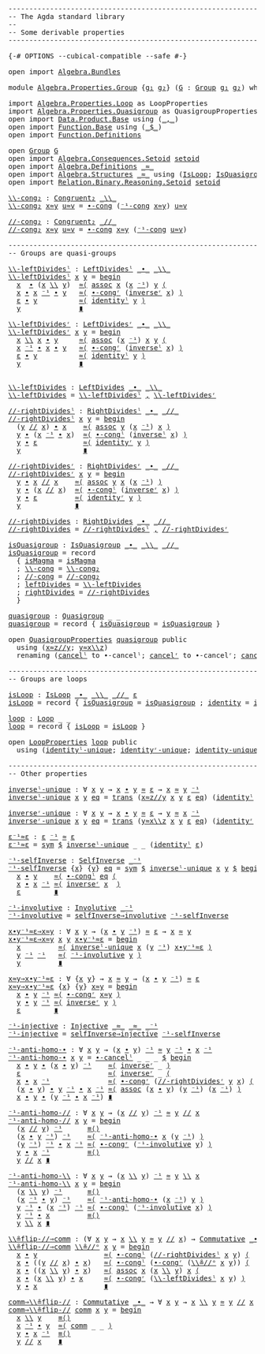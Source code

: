 <pre class="Agda"><a id="1" class="Comment">------------------------------------------------------------------------</a>
<a id="74" class="Comment">-- The Agda standard library</a>
<a id="103" class="Comment">--</a>
<a id="106" class="Comment">-- Some derivable properties</a>
<a id="135" class="Comment">------------------------------------------------------------------------</a>

<a id="209" class="Symbol">{-#</a> <a id="213" class="Keyword">OPTIONS</a> <a id="221" class="Pragma">--cubical-compatible</a> <a id="242" class="Pragma">--safe</a> <a id="249" class="Symbol">#-}</a>

<a id="254" class="Keyword">open</a> <a id="259" class="Keyword">import</a> <a id="266" href="Algebra.Bundles.html" class="Module">Algebra.Bundles</a>

<a id="283" class="Keyword">module</a> <a id="290" href="Algebra.Properties.Group.html" class="Module">Algebra.Properties.Group</a> <a id="315" class="Symbol">{</a><a id="316" href="Algebra.Properties.Group.html#316" class="Bound">g₁</a> <a id="319" href="Algebra.Properties.Group.html#319" class="Bound">g₂</a><a id="321" class="Symbol">}</a> <a id="323" class="Symbol">(</a><a id="324" href="Algebra.Properties.Group.html#324" class="Bound">G</a> <a id="326" class="Symbol">:</a> <a id="328" href="Algebra.Bundles.html#11876" class="Record">Group</a> <a id="334" href="Algebra.Properties.Group.html#316" class="Bound">g₁</a> <a id="337" href="Algebra.Properties.Group.html#319" class="Bound">g₂</a><a id="339" class="Symbol">)</a> <a id="341" class="Keyword">where</a>

<a id="348" class="Keyword">import</a> <a id="355" href="Algebra.Properties.Loop.html" class="Module">Algebra.Properties.Loop</a> <a id="379" class="Symbol">as</a> <a id="382" class="Module">LoopProperties</a>
<a id="397" class="Keyword">import</a> <a id="404" href="Algebra.Properties.Quasigroup.html" class="Module">Algebra.Properties.Quasigroup</a> <a id="434" class="Symbol">as</a> <a id="437" class="Module">QuasigroupProperties</a>
<a id="458" class="Keyword">open</a> <a id="463" class="Keyword">import</a> <a id="470" href="Data.Product.Base.html" class="Module">Data.Product.Base</a> <a id="488" class="Keyword">using</a> <a id="494" class="Symbol">(</a><a id="495" href="Agda.Builtin.Sigma.html#235" class="InductiveConstructor Operator">_,_</a><a id="498" class="Symbol">)</a>
<a id="500" class="Keyword">open</a> <a id="505" class="Keyword">import</a> <a id="512" href="Function.Base.html" class="Module">Function.Base</a> <a id="526" class="Keyword">using</a> <a id="532" class="Symbol">(</a><a id="533" href="Function.Base.html#1974" class="Function Operator">_$_</a><a id="536" class="Symbol">)</a>
<a id="538" class="Keyword">open</a> <a id="543" class="Keyword">import</a> <a id="550" href="Function.Definitions.html" class="Module">Function.Definitions</a>

<a id="572" class="Keyword">open</a> <a id="577" href="Algebra.Bundles.html#11876" class="Module">Group</a> <a id="583" href="Algebra.Properties.Group.html#324" class="Bound">G</a>
<a id="585" class="Keyword">open</a> <a id="590" class="Keyword">import</a> <a id="597" href="Algebra.Consequences.Setoid.html" class="Module">Algebra.Consequences.Setoid</a> <a id="625" href="Algebra.Structures.html#1873" class="Function">setoid</a>
<a id="632" class="Keyword">open</a> <a id="637" class="Keyword">import</a> <a id="644" href="Algebra.Definitions.html" class="Module">Algebra.Definitions</a> <a id="664" href="Algebra.Bundles.html#11989" class="Field Operator">_≈_</a>
<a id="668" class="Keyword">open</a> <a id="673" class="Keyword">import</a> <a id="680" href="Algebra.Structures.html" class="Module">Algebra.Structures</a> <a id="699" href="Algebra.Bundles.html#11989" class="Field Operator">_≈_</a> <a id="703" class="Keyword">using</a> <a id="709" class="Symbol">(</a><a id="710" href="Algebra.Structures.html#27362" class="Record">IsLoop</a><a id="716" class="Symbol">;</a> <a id="718" href="Algebra.Structures.html#26536" class="Record">IsQuasigroup</a><a id="730" class="Symbol">)</a>
<a id="732" class="Keyword">open</a> <a id="737" class="Keyword">import</a> <a id="744" href="Relation.Binary.Reasoning.Setoid.html" class="Module">Relation.Binary.Reasoning.Setoid</a> <a id="777" href="Algebra.Structures.html#1873" class="Function">setoid</a>

<a id="\\-cong₂"></a><a id="785" href="Algebra.Properties.Group.html#785" class="Function">\\-cong₂</a> <a id="794" class="Symbol">:</a> <a id="796" href="Algebra.Definitions.html#1302" class="Function">Congruent₂</a> <a id="807" href="Algebra.Structures.html#7716" class="Function Operator">_\\_</a>
<a id="812" href="Algebra.Properties.Group.html#785" class="Function">\\-cong₂</a> <a id="821" href="Algebra.Properties.Group.html#821" class="Bound">x≈y</a> <a id="825" href="Algebra.Properties.Group.html#825" class="Bound">u≈v</a> <a id="829" class="Symbol">=</a> <a id="831" href="Algebra.Structures.html#1798" class="Function">∙-cong</a> <a id="838" class="Symbol">(</a><a id="839" href="Algebra.Structures.html#7637" class="Function">⁻¹-cong</a> <a id="847" href="Algebra.Properties.Group.html#821" class="Bound">x≈y</a><a id="850" class="Symbol">)</a> <a id="852" href="Algebra.Properties.Group.html#825" class="Bound">u≈v</a>

<a id="//-cong₂"></a><a id="857" href="Algebra.Properties.Group.html#857" class="Function">//-cong₂</a> <a id="866" class="Symbol">:</a> <a id="868" href="Algebra.Definitions.html#1302" class="Function">Congruent₂</a> <a id="879" href="Algebra.Structures.html#7770" class="Function Operator">_//_</a>
<a id="884" href="Algebra.Properties.Group.html#857" class="Function">//-cong₂</a> <a id="893" href="Algebra.Properties.Group.html#893" class="Bound">x≈y</a> <a id="897" href="Algebra.Properties.Group.html#897" class="Bound">u≈v</a> <a id="901" class="Symbol">=</a> <a id="903" href="Algebra.Structures.html#1798" class="Function">∙-cong</a> <a id="910" href="Algebra.Properties.Group.html#893" class="Bound">x≈y</a> <a id="914" class="Symbol">(</a><a id="915" href="Algebra.Structures.html#7637" class="Function">⁻¹-cong</a> <a id="923" href="Algebra.Properties.Group.html#897" class="Bound">u≈v</a><a id="926" class="Symbol">)</a>

<a id="929" class="Comment">------------------------------------------------------------------------</a>
<a id="1002" class="Comment">-- Groups are quasi-groups</a>

<a id="\\-leftDividesˡ"></a><a id="1030" href="Algebra.Properties.Group.html#1030" class="Function">\\-leftDividesˡ</a> <a id="1046" class="Symbol">:</a> <a id="1048" href="Algebra.Definitions.html#5111" class="Function">LeftDividesˡ</a> <a id="1061" href="Algebra.Bundles.html#12017" class="Field Operator">_∙_</a> <a id="1065" href="Algebra.Structures.html#7716" class="Function Operator">_\\_</a>
<a id="1070" href="Algebra.Properties.Group.html#1030" class="Function">\\-leftDividesˡ</a> <a id="1086" href="Algebra.Properties.Group.html#1086" class="Bound">x</a> <a id="1088" href="Algebra.Properties.Group.html#1088" class="Bound">y</a> <a id="1090" class="Symbol">=</a> <a id="1092" href="Relation.Binary.Reasoning.Syntax.html#1572" class="Function Operator">begin</a>
  <a id="1100" href="Algebra.Properties.Group.html#1086" class="Bound">x</a>  <a id="1103" href="Algebra.Bundles.html#12017" class="Field Operator">∙</a> <a id="1105" class="Symbol">(</a><a id="1106" href="Algebra.Properties.Group.html#1086" class="Bound">x</a> <a id="1108" href="Algebra.Structures.html#7716" class="Function Operator">\\</a> <a id="1111" href="Algebra.Properties.Group.html#1088" class="Bound">y</a><a id="1112" class="Symbol">)</a>  <a id="1115" href="Relation.Binary.Reasoning.Syntax.html#7136" class="Function">≈⟨</a> <a id="1118" href="Algebra.Structures.html#3460" class="Function">assoc</a> <a id="1124" href="Algebra.Properties.Group.html#1086" class="Bound">x</a> <a id="1126" class="Symbol">(</a><a id="1127" href="Algebra.Properties.Group.html#1086" class="Bound">x</a> <a id="1129" href="Algebra.Bundles.html#12065" class="Field Operator">⁻¹</a><a id="1131" class="Symbol">)</a> <a id="1133" href="Algebra.Properties.Group.html#1088" class="Bound">y</a> <a id="1135" href="Relation.Binary.Reasoning.Syntax.html#7136" class="Function">⟨</a>
  <a id="1139" href="Algebra.Properties.Group.html#1086" class="Bound">x</a> <a id="1141" href="Algebra.Bundles.html#12017" class="Field Operator">∙</a> <a id="1143" href="Algebra.Properties.Group.html#1086" class="Bound">x</a> <a id="1145" href="Algebra.Bundles.html#12065" class="Field Operator">⁻¹</a> <a id="1148" href="Algebra.Bundles.html#12017" class="Field Operator">∙</a> <a id="1150" href="Algebra.Properties.Group.html#1088" class="Bound">y</a>   <a id="1154" href="Relation.Binary.Reasoning.Syntax.html#7111" class="Function">≈⟨</a> <a id="1157" href="Algebra.Structures.html#2009" class="Function">∙-congʳ</a> <a id="1165" class="Symbol">(</a><a id="1166" href="Algebra.Structures.html#8033" class="Function">inverseʳ</a> <a id="1175" href="Algebra.Properties.Group.html#1086" class="Bound">x</a><a id="1176" class="Symbol">)</a> <a id="1178" href="Relation.Binary.Reasoning.Syntax.html#7111" class="Function">⟩</a>
  <a id="1182" href="Algebra.Bundles.html#12043" class="Field">ε</a> <a id="1184" href="Algebra.Bundles.html#12017" class="Field Operator">∙</a> <a id="1186" href="Algebra.Properties.Group.html#1088" class="Bound">y</a>          <a id="1197" href="Relation.Binary.Reasoning.Syntax.html#7111" class="Function">≈⟨</a> <a id="1200" href="Algebra.Structures.html#4987" class="Function">identityˡ</a> <a id="1210" href="Algebra.Properties.Group.html#1088" class="Bound">y</a> <a id="1212" href="Relation.Binary.Reasoning.Syntax.html#7111" class="Function">⟩</a>
  <a id="1216" href="Algebra.Properties.Group.html#1088" class="Bound">y</a>              <a id="1231" href="Relation.Binary.Reasoning.Syntax.html#12345" class="Function Operator">∎</a>

<a id="\\-leftDividesʳ"></a><a id="1234" href="Algebra.Properties.Group.html#1234" class="Function">\\-leftDividesʳ</a> <a id="1250" class="Symbol">:</a> <a id="1252" href="Algebra.Definitions.html#5201" class="Function">LeftDividesʳ</a> <a id="1265" href="Algebra.Bundles.html#12017" class="Field Operator">_∙_</a> <a id="1269" href="Algebra.Structures.html#7716" class="Function Operator">_\\_</a>
<a id="1274" href="Algebra.Properties.Group.html#1234" class="Function">\\-leftDividesʳ</a> <a id="1290" href="Algebra.Properties.Group.html#1290" class="Bound">x</a> <a id="1292" href="Algebra.Properties.Group.html#1292" class="Bound">y</a> <a id="1294" class="Symbol">=</a> <a id="1296" href="Relation.Binary.Reasoning.Syntax.html#1572" class="Function Operator">begin</a>
  <a id="1304" href="Algebra.Properties.Group.html#1290" class="Bound">x</a> <a id="1306" href="Algebra.Structures.html#7716" class="Function Operator">\\</a> <a id="1309" href="Algebra.Properties.Group.html#1290" class="Bound">x</a> <a id="1311" href="Algebra.Bundles.html#12017" class="Field Operator">∙</a> <a id="1313" href="Algebra.Properties.Group.html#1292" class="Bound">y</a>     <a id="1319" href="Relation.Binary.Reasoning.Syntax.html#7136" class="Function">≈⟨</a> <a id="1322" href="Algebra.Structures.html#3460" class="Function">assoc</a> <a id="1328" class="Symbol">(</a><a id="1329" href="Algebra.Properties.Group.html#1290" class="Bound">x</a> <a id="1331" href="Algebra.Bundles.html#12065" class="Field Operator">⁻¹</a><a id="1333" class="Symbol">)</a> <a id="1335" href="Algebra.Properties.Group.html#1290" class="Bound">x</a> <a id="1337" href="Algebra.Properties.Group.html#1292" class="Bound">y</a> <a id="1339" href="Relation.Binary.Reasoning.Syntax.html#7136" class="Function">⟨</a>
  <a id="1343" href="Algebra.Properties.Group.html#1290" class="Bound">x</a> <a id="1345" href="Algebra.Bundles.html#12065" class="Field Operator">⁻¹</a> <a id="1348" href="Algebra.Bundles.html#12017" class="Field Operator">∙</a> <a id="1350" href="Algebra.Properties.Group.html#1290" class="Bound">x</a> <a id="1352" href="Algebra.Bundles.html#12017" class="Field Operator">∙</a> <a id="1354" href="Algebra.Properties.Group.html#1292" class="Bound">y</a>   <a id="1358" href="Relation.Binary.Reasoning.Syntax.html#7111" class="Function">≈⟨</a> <a id="1361" href="Algebra.Structures.html#2009" class="Function">∙-congʳ</a> <a id="1369" class="Symbol">(</a><a id="1370" href="Algebra.Structures.html#7970" class="Function">inverseˡ</a> <a id="1379" href="Algebra.Properties.Group.html#1290" class="Bound">x</a><a id="1380" class="Symbol">)</a> <a id="1382" href="Relation.Binary.Reasoning.Syntax.html#7111" class="Function">⟩</a>
  <a id="1386" href="Algebra.Bundles.html#12043" class="Field">ε</a> <a id="1388" href="Algebra.Bundles.html#12017" class="Field Operator">∙</a> <a id="1390" href="Algebra.Properties.Group.html#1292" class="Bound">y</a>          <a id="1401" href="Relation.Binary.Reasoning.Syntax.html#7111" class="Function">≈⟨</a> <a id="1404" href="Algebra.Structures.html#4987" class="Function">identityˡ</a> <a id="1414" href="Algebra.Properties.Group.html#1292" class="Bound">y</a> <a id="1416" href="Relation.Binary.Reasoning.Syntax.html#7111" class="Function">⟩</a>
  <a id="1420" href="Algebra.Properties.Group.html#1292" class="Bound">y</a>              <a id="1435" href="Relation.Binary.Reasoning.Syntax.html#12345" class="Function Operator">∎</a>


<a id="\\-leftDivides"></a><a id="1439" href="Algebra.Properties.Group.html#1439" class="Function">\\-leftDivides</a> <a id="1454" class="Symbol">:</a> <a id="1456" href="Algebra.Definitions.html#5472" class="Function">LeftDivides</a> <a id="1468" href="Algebra.Bundles.html#12017" class="Field Operator">_∙_</a> <a id="1472" href="Algebra.Structures.html#7716" class="Function Operator">_\\_</a>
<a id="1477" href="Algebra.Properties.Group.html#1439" class="Function">\\-leftDivides</a> <a id="1492" class="Symbol">=</a> <a id="1494" href="Algebra.Properties.Group.html#1030" class="Function">\\-leftDividesˡ</a> <a id="1510" href="Agda.Builtin.Sigma.html#235" class="InductiveConstructor Operator">,</a> <a id="1512" href="Algebra.Properties.Group.html#1234" class="Function">\\-leftDividesʳ</a>

<a id="//-rightDividesˡ"></a><a id="1529" href="Algebra.Properties.Group.html#1529" class="Function">//-rightDividesˡ</a> <a id="1546" class="Symbol">:</a> <a id="1548" href="Algebra.Definitions.html#5290" class="Function">RightDividesˡ</a> <a id="1562" href="Algebra.Bundles.html#12017" class="Field Operator">_∙_</a> <a id="1566" href="Algebra.Structures.html#7770" class="Function Operator">_//_</a>
<a id="1571" href="Algebra.Properties.Group.html#1529" class="Function">//-rightDividesˡ</a> <a id="1588" href="Algebra.Properties.Group.html#1588" class="Bound">x</a> <a id="1590" href="Algebra.Properties.Group.html#1590" class="Bound">y</a> <a id="1592" class="Symbol">=</a> <a id="1594" href="Relation.Binary.Reasoning.Syntax.html#1572" class="Function Operator">begin</a>
  <a id="1602" class="Symbol">(</a><a id="1603" href="Algebra.Properties.Group.html#1590" class="Bound">y</a> <a id="1605" href="Algebra.Structures.html#7770" class="Function Operator">//</a> <a id="1608" href="Algebra.Properties.Group.html#1588" class="Bound">x</a><a id="1609" class="Symbol">)</a> <a id="1611" href="Algebra.Bundles.html#12017" class="Field Operator">∙</a> <a id="1613" href="Algebra.Properties.Group.html#1588" class="Bound">x</a>    <a id="1618" href="Relation.Binary.Reasoning.Syntax.html#7111" class="Function">≈⟨</a> <a id="1621" href="Algebra.Structures.html#3460" class="Function">assoc</a> <a id="1627" href="Algebra.Properties.Group.html#1590" class="Bound">y</a> <a id="1629" class="Symbol">(</a><a id="1630" href="Algebra.Properties.Group.html#1588" class="Bound">x</a> <a id="1632" href="Algebra.Bundles.html#12065" class="Field Operator">⁻¹</a><a id="1634" class="Symbol">)</a> <a id="1636" href="Algebra.Properties.Group.html#1588" class="Bound">x</a> <a id="1638" href="Relation.Binary.Reasoning.Syntax.html#7111" class="Function">⟩</a>
  <a id="1642" href="Algebra.Properties.Group.html#1590" class="Bound">y</a> <a id="1644" href="Algebra.Bundles.html#12017" class="Field Operator">∙</a> <a id="1646" class="Symbol">(</a><a id="1647" href="Algebra.Properties.Group.html#1588" class="Bound">x</a> <a id="1649" href="Algebra.Bundles.html#12065" class="Field Operator">⁻¹</a> <a id="1652" href="Algebra.Bundles.html#12017" class="Field Operator">∙</a> <a id="1654" href="Algebra.Properties.Group.html#1588" class="Bound">x</a><a id="1655" class="Symbol">)</a>  <a id="1658" href="Relation.Binary.Reasoning.Syntax.html#7111" class="Function">≈⟨</a> <a id="1661" href="Algebra.Structures.html#1948" class="Function">∙-congˡ</a> <a id="1669" class="Symbol">(</a><a id="1670" href="Algebra.Structures.html#7970" class="Function">inverseˡ</a> <a id="1679" href="Algebra.Properties.Group.html#1588" class="Bound">x</a><a id="1680" class="Symbol">)</a> <a id="1682" href="Relation.Binary.Reasoning.Syntax.html#7111" class="Function">⟩</a>
  <a id="1686" href="Algebra.Properties.Group.html#1590" class="Bound">y</a> <a id="1688" href="Algebra.Bundles.html#12017" class="Field Operator">∙</a> <a id="1690" href="Algebra.Bundles.html#12043" class="Field">ε</a>           <a id="1702" href="Relation.Binary.Reasoning.Syntax.html#7111" class="Function">≈⟨</a> <a id="1705" href="Algebra.Structures.html#5048" class="Function">identityʳ</a> <a id="1715" href="Algebra.Properties.Group.html#1590" class="Bound">y</a> <a id="1717" href="Relation.Binary.Reasoning.Syntax.html#7111" class="Function">⟩</a>
  <a id="1721" href="Algebra.Properties.Group.html#1590" class="Bound">y</a>               <a id="1737" href="Relation.Binary.Reasoning.Syntax.html#12345" class="Function Operator">∎</a>

<a id="//-rightDividesʳ"></a><a id="1740" href="Algebra.Properties.Group.html#1740" class="Function">//-rightDividesʳ</a> <a id="1757" class="Symbol">:</a> <a id="1759" href="Algebra.Definitions.html#5381" class="Function">RightDividesʳ</a> <a id="1773" href="Algebra.Bundles.html#12017" class="Field Operator">_∙_</a> <a id="1777" href="Algebra.Structures.html#7770" class="Function Operator">_//_</a>
<a id="1782" href="Algebra.Properties.Group.html#1740" class="Function">//-rightDividesʳ</a> <a id="1799" href="Algebra.Properties.Group.html#1799" class="Bound">x</a> <a id="1801" href="Algebra.Properties.Group.html#1801" class="Bound">y</a> <a id="1803" class="Symbol">=</a> <a id="1805" href="Relation.Binary.Reasoning.Syntax.html#1572" class="Function Operator">begin</a>
  <a id="1813" href="Algebra.Properties.Group.html#1801" class="Bound">y</a> <a id="1815" href="Algebra.Bundles.html#12017" class="Field Operator">∙</a> <a id="1817" href="Algebra.Properties.Group.html#1799" class="Bound">x</a> <a id="1819" href="Algebra.Structures.html#7770" class="Function Operator">//</a> <a id="1822" href="Algebra.Properties.Group.html#1799" class="Bound">x</a>    <a id="1827" href="Relation.Binary.Reasoning.Syntax.html#7111" class="Function">≈⟨</a> <a id="1830" href="Algebra.Structures.html#3460" class="Function">assoc</a> <a id="1836" href="Algebra.Properties.Group.html#1801" class="Bound">y</a> <a id="1838" href="Algebra.Properties.Group.html#1799" class="Bound">x</a> <a id="1840" class="Symbol">(</a><a id="1841" href="Algebra.Properties.Group.html#1799" class="Bound">x</a> <a id="1843" href="Algebra.Bundles.html#12065" class="Field Operator">⁻¹</a><a id="1845" class="Symbol">)</a> <a id="1847" href="Relation.Binary.Reasoning.Syntax.html#7111" class="Function">⟩</a>
  <a id="1851" href="Algebra.Properties.Group.html#1801" class="Bound">y</a> <a id="1853" href="Algebra.Bundles.html#12017" class="Field Operator">∙</a> <a id="1855" class="Symbol">(</a><a id="1856" href="Algebra.Properties.Group.html#1799" class="Bound">x</a> <a id="1858" href="Algebra.Structures.html#7770" class="Function Operator">//</a> <a id="1861" href="Algebra.Properties.Group.html#1799" class="Bound">x</a><a id="1862" class="Symbol">)</a>  <a id="1865" href="Relation.Binary.Reasoning.Syntax.html#7111" class="Function">≈⟨</a> <a id="1868" href="Algebra.Structures.html#1948" class="Function">∙-congˡ</a> <a id="1876" class="Symbol">(</a><a id="1877" href="Algebra.Structures.html#8033" class="Function">inverseʳ</a> <a id="1886" href="Algebra.Properties.Group.html#1799" class="Bound">x</a><a id="1887" class="Symbol">)</a> <a id="1889" href="Relation.Binary.Reasoning.Syntax.html#7111" class="Function">⟩</a>
  <a id="1893" href="Algebra.Properties.Group.html#1801" class="Bound">y</a> <a id="1895" href="Algebra.Bundles.html#12017" class="Field Operator">∙</a> <a id="1897" href="Algebra.Bundles.html#12043" class="Field">ε</a>         <a id="1907" href="Relation.Binary.Reasoning.Syntax.html#7111" class="Function">≈⟨</a> <a id="1910" href="Algebra.Structures.html#5048" class="Function">identityʳ</a> <a id="1920" href="Algebra.Properties.Group.html#1801" class="Bound">y</a> <a id="1922" href="Relation.Binary.Reasoning.Syntax.html#7111" class="Function">⟩</a>
  <a id="1926" href="Algebra.Properties.Group.html#1801" class="Bound">y</a>             <a id="1940" href="Relation.Binary.Reasoning.Syntax.html#12345" class="Function Operator">∎</a>

<a id="//-rightDivides"></a><a id="1943" href="Algebra.Properties.Group.html#1943" class="Function">//-rightDivides</a> <a id="1959" class="Symbol">:</a> <a id="1961" href="Algebra.Definitions.html#5570" class="Function">RightDivides</a> <a id="1974" href="Algebra.Bundles.html#12017" class="Field Operator">_∙_</a> <a id="1978" href="Algebra.Structures.html#7770" class="Function Operator">_//_</a>
<a id="1983" href="Algebra.Properties.Group.html#1943" class="Function">//-rightDivides</a> <a id="1999" class="Symbol">=</a> <a id="2001" href="Algebra.Properties.Group.html#1529" class="Function">//-rightDividesˡ</a> <a id="2018" href="Agda.Builtin.Sigma.html#235" class="InductiveConstructor Operator">,</a> <a id="2020" href="Algebra.Properties.Group.html#1740" class="Function">//-rightDividesʳ</a>

<a id="isQuasigroup"></a><a id="2038" href="Algebra.Properties.Group.html#2038" class="Function">isQuasigroup</a> <a id="2051" class="Symbol">:</a> <a id="2053" href="Algebra.Structures.html#26536" class="Record">IsQuasigroup</a> <a id="2066" href="Algebra.Bundles.html#12017" class="Field Operator">_∙_</a> <a id="2070" href="Algebra.Structures.html#7716" class="Function Operator">_\\_</a> <a id="2075" href="Algebra.Structures.html#7770" class="Function Operator">_//_</a>
<a id="2080" href="Algebra.Properties.Group.html#2038" class="Function">isQuasigroup</a> <a id="2093" class="Symbol">=</a> <a id="2095" class="Keyword">record</a>
  <a id="2104" class="Symbol">{</a> <a id="2106" href="Algebra.Structures.html#26599" class="Field">isMagma</a> <a id="2114" class="Symbol">=</a> <a id="2116" href="Algebra.Structures.html#3436" class="Function">isMagma</a>
  <a id="2126" class="Symbol">;</a> <a id="2128" href="Algebra.Structures.html#26629" class="Field">\\-cong</a> <a id="2136" class="Symbol">=</a> <a id="2138" href="Algebra.Properties.Group.html#785" class="Function">\\-cong₂</a>
  <a id="2149" class="Symbol">;</a> <a id="2151" href="Algebra.Structures.html#26663" class="Field">//-cong</a> <a id="2159" class="Symbol">=</a> <a id="2161" href="Algebra.Properties.Group.html#857" class="Function">//-cong₂</a>
  <a id="2172" class="Symbol">;</a> <a id="2174" href="Algebra.Structures.html#26697" class="Field">leftDivides</a> <a id="2186" class="Symbol">=</a> <a id="2188" href="Algebra.Properties.Group.html#1439" class="Function">\\-leftDivides</a>
  <a id="2205" class="Symbol">;</a> <a id="2207" href="Algebra.Structures.html#26734" class="Field">rightDivides</a> <a id="2220" class="Symbol">=</a> <a id="2222" href="Algebra.Properties.Group.html#1943" class="Function">//-rightDivides</a>
  <a id="2240" class="Symbol">}</a>

<a id="quasigroup"></a><a id="2243" href="Algebra.Properties.Group.html#2243" class="Function">quasigroup</a> <a id="2254" class="Symbol">:</a> <a id="2256" href="Algebra.Bundles.html#31777" class="Record">Quasigroup</a> <a id="2267" class="Symbol">_</a> <a id="2269" class="Symbol">_</a>
<a id="2271" href="Algebra.Properties.Group.html#2243" class="Function">quasigroup</a> <a id="2282" class="Symbol">=</a> <a id="2284" class="Keyword">record</a> <a id="2291" class="Symbol">{</a> <a id="2293" href="Algebra.Bundles.html#32043" class="Field">isQuasigroup</a> <a id="2306" class="Symbol">=</a> <a id="2308" href="Algebra.Properties.Group.html#2038" class="Function">isQuasigroup</a> <a id="2321" class="Symbol">}</a>

<a id="2324" class="Keyword">open</a> <a id="2329" href="Algebra.Properties.Quasigroup.html" class="Module">QuasigroupProperties</a> <a id="2350" href="Algebra.Properties.Group.html#2243" class="Function">quasigroup</a> <a id="2361" class="Keyword">public</a>
  <a id="2370" class="Keyword">using</a> <a id="2376" class="Symbol">(</a><a id="2377" href="Algebra.Properties.Quasigroup.html#1114" class="Function">x≈z//y</a><a id="2383" class="Symbol">;</a> <a id="2385" href="Algebra.Properties.Quasigroup.html#961" class="Function">y≈x\\z</a><a id="2391" class="Symbol">)</a>
  <a id="2395" class="Keyword">renaming</a> <a id="2404" class="Symbol">(</a><a id="2405" href="Algebra.Properties.Quasigroup.html#536" class="Function">cancelˡ</a> <a id="2413" class="Symbol">to</a> <a id="2416" class="Function">∙-cancelˡ</a><a id="2425" class="Symbol">;</a> <a id="2427" href="Algebra.Properties.Quasigroup.html#720" class="Function">cancelʳ</a> <a id="2435" class="Symbol">to</a> <a id="2438" class="Function">∙-cancelʳ</a><a id="2447" class="Symbol">;</a> <a id="2449" href="Algebra.Properties.Quasigroup.html#907" class="Function">cancel</a> <a id="2456" class="Symbol">to</a> <a id="2459" class="Function">∙-cancel</a><a id="2467" class="Symbol">)</a>

<a id="2470" class="Comment">------------------------------------------------------------------------</a>
<a id="2543" class="Comment">-- Groups are loops</a>

<a id="isLoop"></a><a id="2564" href="Algebra.Properties.Group.html#2564" class="Function">isLoop</a> <a id="2571" class="Symbol">:</a> <a id="2573" href="Algebra.Structures.html#27362" class="Record">IsLoop</a> <a id="2580" href="Algebra.Bundles.html#12017" class="Field Operator">_∙_</a> <a id="2584" href="Algebra.Structures.html#7716" class="Function Operator">_\\_</a> <a id="2589" href="Algebra.Structures.html#7770" class="Function Operator">_//_</a> <a id="2594" href="Algebra.Bundles.html#12043" class="Field">ε</a>
<a id="2596" href="Algebra.Properties.Group.html#2564" class="Function">isLoop</a> <a id="2603" class="Symbol">=</a> <a id="2605" class="Keyword">record</a> <a id="2612" class="Symbol">{</a> <a id="2614" href="Algebra.Structures.html#27427" class="Field">isQuasigroup</a> <a id="2627" class="Symbol">=</a> <a id="2629" href="Algebra.Properties.Group.html#2038" class="Function">isQuasigroup</a> <a id="2642" class="Symbol">;</a> <a id="2644" href="Algebra.Structures.html#27467" class="Field">identity</a> <a id="2653" class="Symbol">=</a> <a id="2655" href="Algebra.Structures.html#4918" class="Function">identity</a> <a id="2664" class="Symbol">}</a>

<a id="loop"></a><a id="2667" href="Algebra.Properties.Group.html#2667" class="Function">loop</a> <a id="2672" class="Symbol">:</a> <a id="2674" href="Algebra.Bundles.html#32484" class="Record">Loop</a> <a id="2679" class="Symbol">_</a> <a id="2681" class="Symbol">_</a>
<a id="2683" href="Algebra.Properties.Group.html#2667" class="Function">loop</a> <a id="2688" class="Symbol">=</a> <a id="2690" class="Keyword">record</a> <a id="2697" class="Symbol">{</a> <a id="2699" href="Algebra.Bundles.html#32742" class="Field">isLoop</a> <a id="2706" class="Symbol">=</a> <a id="2708" href="Algebra.Properties.Group.html#2564" class="Function">isLoop</a> <a id="2715" class="Symbol">}</a>

<a id="2718" class="Keyword">open</a> <a id="2723" href="Algebra.Properties.Loop.html" class="Module">LoopProperties</a> <a id="2738" href="Algebra.Properties.Group.html#2667" class="Function">loop</a> <a id="2743" class="Keyword">public</a>
  <a id="2752" class="Keyword">using</a> <a id="2758" class="Symbol">(</a><a id="2759" href="Algebra.Properties.Loop.html#1117" class="Function">identityˡ-unique</a><a id="2775" class="Symbol">;</a> <a id="2777" href="Algebra.Properties.Loop.html#1259" class="Function">identityʳ-unique</a><a id="2793" class="Symbol">;</a> <a id="2795" href="Algebra.Properties.Loop.html#1404" class="Function">identity-unique</a><a id="2810" class="Symbol">)</a>

<a id="2813" class="Comment">------------------------------------------------------------------------</a>
<a id="2886" class="Comment">-- Other properties</a>

<a id="inverseˡ-unique"></a><a id="2907" href="Algebra.Properties.Group.html#2907" class="Function">inverseˡ-unique</a> <a id="2923" class="Symbol">:</a> <a id="2925" class="Symbol">∀</a> <a id="2927" href="Algebra.Properties.Group.html#2927" class="Bound">x</a> <a id="2929" href="Algebra.Properties.Group.html#2929" class="Bound">y</a> <a id="2931" class="Symbol">→</a> <a id="2933" href="Algebra.Properties.Group.html#2927" class="Bound">x</a> <a id="2935" href="Algebra.Bundles.html#12017" class="Field Operator">∙</a> <a id="2937" href="Algebra.Properties.Group.html#2929" class="Bound">y</a> <a id="2939" href="Algebra.Bundles.html#11989" class="Field Operator">≈</a> <a id="2941" href="Algebra.Bundles.html#12043" class="Field">ε</a> <a id="2943" class="Symbol">→</a> <a id="2945" href="Algebra.Properties.Group.html#2927" class="Bound">x</a> <a id="2947" href="Algebra.Bundles.html#11989" class="Field Operator">≈</a> <a id="2949" href="Algebra.Properties.Group.html#2929" class="Bound">y</a> <a id="2951" href="Algebra.Bundles.html#12065" class="Field Operator">⁻¹</a>
<a id="2954" href="Algebra.Properties.Group.html#2907" class="Function">inverseˡ-unique</a> <a id="2970" href="Algebra.Properties.Group.html#2970" class="Bound">x</a> <a id="2972" href="Algebra.Properties.Group.html#2972" class="Bound">y</a> <a id="2974" href="Algebra.Properties.Group.html#2974" class="Bound">eq</a> <a id="2977" class="Symbol">=</a> <a id="2979" href="Relation.Binary.Structures.html#1648" class="Function">trans</a> <a id="2985" class="Symbol">(</a><a id="2986" href="Algebra.Properties.Quasigroup.html#1114" class="Function">x≈z//y</a> <a id="2993" href="Algebra.Properties.Group.html#2970" class="Bound">x</a> <a id="2995" href="Algebra.Properties.Group.html#2972" class="Bound">y</a> <a id="2997" href="Algebra.Bundles.html#12043" class="Field">ε</a> <a id="2999" href="Algebra.Properties.Group.html#2974" class="Bound">eq</a><a id="3001" class="Symbol">)</a> <a id="3003" class="Symbol">(</a><a id="3004" href="Algebra.Structures.html#4987" class="Function">identityˡ</a> <a id="3014" class="Symbol">_)</a>

<a id="inverseʳ-unique"></a><a id="3018" href="Algebra.Properties.Group.html#3018" class="Function">inverseʳ-unique</a> <a id="3034" class="Symbol">:</a> <a id="3036" class="Symbol">∀</a> <a id="3038" href="Algebra.Properties.Group.html#3038" class="Bound">x</a> <a id="3040" href="Algebra.Properties.Group.html#3040" class="Bound">y</a> <a id="3042" class="Symbol">→</a> <a id="3044" href="Algebra.Properties.Group.html#3038" class="Bound">x</a> <a id="3046" href="Algebra.Bundles.html#12017" class="Field Operator">∙</a> <a id="3048" href="Algebra.Properties.Group.html#3040" class="Bound">y</a> <a id="3050" href="Algebra.Bundles.html#11989" class="Field Operator">≈</a> <a id="3052" href="Algebra.Bundles.html#12043" class="Field">ε</a> <a id="3054" class="Symbol">→</a> <a id="3056" href="Algebra.Properties.Group.html#3040" class="Bound">y</a> <a id="3058" href="Algebra.Bundles.html#11989" class="Field Operator">≈</a> <a id="3060" href="Algebra.Properties.Group.html#3038" class="Bound">x</a> <a id="3062" href="Algebra.Bundles.html#12065" class="Field Operator">⁻¹</a>
<a id="3065" href="Algebra.Properties.Group.html#3018" class="Function">inverseʳ-unique</a> <a id="3081" href="Algebra.Properties.Group.html#3081" class="Bound">x</a> <a id="3083" href="Algebra.Properties.Group.html#3083" class="Bound">y</a> <a id="3085" href="Algebra.Properties.Group.html#3085" class="Bound">eq</a> <a id="3088" class="Symbol">=</a> <a id="3090" href="Relation.Binary.Structures.html#1648" class="Function">trans</a> <a id="3096" class="Symbol">(</a><a id="3097" href="Algebra.Properties.Quasigroup.html#961" class="Function">y≈x\\z</a> <a id="3104" href="Algebra.Properties.Group.html#3081" class="Bound">x</a> <a id="3106" href="Algebra.Properties.Group.html#3083" class="Bound">y</a> <a id="3108" href="Algebra.Bundles.html#12043" class="Field">ε</a> <a id="3110" href="Algebra.Properties.Group.html#3085" class="Bound">eq</a><a id="3112" class="Symbol">)</a> <a id="3114" class="Symbol">(</a><a id="3115" href="Algebra.Structures.html#5048" class="Function">identityʳ</a> <a id="3125" class="Symbol">_)</a>

<a id="ε⁻¹≈ε"></a><a id="3129" href="Algebra.Properties.Group.html#3129" class="Function">ε⁻¹≈ε</a> <a id="3135" class="Symbol">:</a> <a id="3137" href="Algebra.Bundles.html#12043" class="Field">ε</a> <a id="3139" href="Algebra.Bundles.html#12065" class="Field Operator">⁻¹</a> <a id="3142" href="Algebra.Bundles.html#11989" class="Field Operator">≈</a> <a id="3144" href="Algebra.Bundles.html#12043" class="Field">ε</a>
<a id="3146" href="Algebra.Properties.Group.html#3129" class="Function">ε⁻¹≈ε</a> <a id="3152" class="Symbol">=</a> <a id="3154" href="Relation.Binary.Structures.html#1622" class="Function">sym</a> <a id="3158" href="Function.Base.html#1974" class="Function Operator">$</a> <a id="3160" href="Algebra.Properties.Group.html#2907" class="Function">inverseˡ-unique</a> <a id="3176" class="Symbol">_</a> <a id="3178" class="Symbol">_</a> <a id="3180" class="Symbol">(</a><a id="3181" href="Algebra.Structures.html#4987" class="Function">identityˡ</a> <a id="3191" href="Algebra.Bundles.html#12043" class="Field">ε</a><a id="3192" class="Symbol">)</a>

<a id="⁻¹-selfInverse"></a><a id="3195" href="Algebra.Properties.Group.html#3195" class="Function">⁻¹-selfInverse</a> <a id="3210" class="Symbol">:</a> <a id="3212" href="Algebra.Definitions.html#4200" class="Function">SelfInverse</a> <a id="3224" href="Algebra.Bundles.html#12065" class="Field Operator">_⁻¹</a>
<a id="3228" href="Algebra.Properties.Group.html#3195" class="Function">⁻¹-selfInverse</a> <a id="3243" class="Symbol">{</a><a id="3244" href="Algebra.Properties.Group.html#3244" class="Bound">x</a><a id="3245" class="Symbol">}</a> <a id="3247" class="Symbol">{</a><a id="3248" href="Algebra.Properties.Group.html#3248" class="Bound">y</a><a id="3249" class="Symbol">}</a> <a id="3251" href="Algebra.Properties.Group.html#3251" class="Bound">eq</a> <a id="3254" class="Symbol">=</a> <a id="3256" href="Relation.Binary.Structures.html#1622" class="Function">sym</a> <a id="3260" href="Function.Base.html#1974" class="Function Operator">$</a> <a id="3262" href="Algebra.Properties.Group.html#2907" class="Function">inverseˡ-unique</a> <a id="3278" href="Algebra.Properties.Group.html#3244" class="Bound">x</a> <a id="3280" href="Algebra.Properties.Group.html#3248" class="Bound">y</a> <a id="3282" href="Function.Base.html#1974" class="Function Operator">$</a> <a id="3284" href="Relation.Binary.Reasoning.Syntax.html#1572" class="Function Operator">begin</a>
  <a id="3292" href="Algebra.Properties.Group.html#3244" class="Bound">x</a> <a id="3294" href="Algebra.Bundles.html#12017" class="Field Operator">∙</a> <a id="3296" href="Algebra.Properties.Group.html#3248" class="Bound">y</a>    <a id="3301" href="Relation.Binary.Reasoning.Syntax.html#7136" class="Function">≈⟨</a> <a id="3304" href="Algebra.Structures.html#1948" class="Function">∙-congˡ</a> <a id="3312" href="Algebra.Properties.Group.html#3251" class="Bound">eq</a> <a id="3315" href="Relation.Binary.Reasoning.Syntax.html#7136" class="Function">⟨</a>
  <a id="3319" href="Algebra.Properties.Group.html#3244" class="Bound">x</a> <a id="3321" href="Algebra.Bundles.html#12017" class="Field Operator">∙</a> <a id="3323" href="Algebra.Properties.Group.html#3244" class="Bound">x</a> <a id="3325" href="Algebra.Bundles.html#12065" class="Field Operator">⁻¹</a> <a id="3328" href="Relation.Binary.Reasoning.Syntax.html#7111" class="Function">≈⟨</a> <a id="3331" href="Algebra.Structures.html#8033" class="Function">inverseʳ</a> <a id="3340" href="Algebra.Properties.Group.html#3244" class="Bound">x</a>  <a id="3343" href="Relation.Binary.Reasoning.Syntax.html#7111" class="Function">⟩</a>
  <a id="3347" href="Algebra.Bundles.html#12043" class="Field">ε</a>        <a id="3356" href="Relation.Binary.Reasoning.Syntax.html#12345" class="Function Operator">∎</a>

<a id="⁻¹-involutive"></a><a id="3359" href="Algebra.Properties.Group.html#3359" class="Function">⁻¹-involutive</a> <a id="3373" class="Symbol">:</a> <a id="3375" href="Algebra.Definitions.html#4273" class="Function">Involutive</a> <a id="3386" href="Algebra.Bundles.html#12065" class="Field Operator">_⁻¹</a>
<a id="3390" href="Algebra.Properties.Group.html#3359" class="Function">⁻¹-involutive</a> <a id="3404" class="Symbol">=</a> <a id="3406" href="Algebra.Consequences.Setoid.html#2810" class="Function">selfInverse⇒involutive</a> <a id="3429" href="Algebra.Properties.Group.html#3195" class="Function">⁻¹-selfInverse</a>

<a id="x∙y⁻¹≈ε⇒x≈y"></a><a id="3445" href="Algebra.Properties.Group.html#3445" class="Function">x∙y⁻¹≈ε⇒x≈y</a> <a id="3457" class="Symbol">:</a> <a id="3459" class="Symbol">∀</a> <a id="3461" href="Algebra.Properties.Group.html#3461" class="Bound">x</a> <a id="3463" href="Algebra.Properties.Group.html#3463" class="Bound">y</a> <a id="3465" class="Symbol">→</a> <a id="3467" class="Symbol">(</a><a id="3468" href="Algebra.Properties.Group.html#3461" class="Bound">x</a> <a id="3470" href="Algebra.Bundles.html#12017" class="Field Operator">∙</a> <a id="3472" href="Algebra.Properties.Group.html#3463" class="Bound">y</a> <a id="3474" href="Algebra.Bundles.html#12065" class="Field Operator">⁻¹</a><a id="3476" class="Symbol">)</a> <a id="3478" href="Algebra.Bundles.html#11989" class="Field Operator">≈</a> <a id="3480" href="Algebra.Bundles.html#12043" class="Field">ε</a> <a id="3482" class="Symbol">→</a> <a id="3484" href="Algebra.Properties.Group.html#3461" class="Bound">x</a> <a id="3486" href="Algebra.Bundles.html#11989" class="Field Operator">≈</a> <a id="3488" href="Algebra.Properties.Group.html#3463" class="Bound">y</a>
<a id="3490" href="Algebra.Properties.Group.html#3445" class="Function">x∙y⁻¹≈ε⇒x≈y</a> <a id="3502" href="Algebra.Properties.Group.html#3502" class="Bound">x</a> <a id="3504" href="Algebra.Properties.Group.html#3504" class="Bound">y</a> <a id="3506" href="Algebra.Properties.Group.html#3506" class="Bound">x∙y⁻¹≈ε</a> <a id="3514" class="Symbol">=</a> <a id="3516" href="Relation.Binary.Reasoning.Syntax.html#1572" class="Function Operator">begin</a>
  <a id="3524" href="Algebra.Properties.Group.html#3502" class="Bound">x</a>         <a id="3534" href="Relation.Binary.Reasoning.Syntax.html#7111" class="Function">≈⟨</a> <a id="3537" href="Algebra.Properties.Group.html#2907" class="Function">inverseˡ-unique</a> <a id="3553" href="Algebra.Properties.Group.html#3502" class="Bound">x</a> <a id="3555" class="Symbol">(</a><a id="3556" href="Algebra.Properties.Group.html#3504" class="Bound">y</a> <a id="3558" href="Algebra.Bundles.html#12065" class="Field Operator">⁻¹</a><a id="3560" class="Symbol">)</a> <a id="3562" href="Algebra.Properties.Group.html#3506" class="Bound">x∙y⁻¹≈ε</a> <a id="3570" href="Relation.Binary.Reasoning.Syntax.html#7111" class="Function">⟩</a>
  <a id="3574" href="Algebra.Properties.Group.html#3504" class="Bound">y</a> <a id="3576" href="Algebra.Bundles.html#12065" class="Field Operator">⁻¹</a> <a id="3579" href="Algebra.Bundles.html#12065" class="Field Operator">⁻¹</a>   <a id="3584" href="Relation.Binary.Reasoning.Syntax.html#7111" class="Function">≈⟨</a> <a id="3587" href="Algebra.Properties.Group.html#3359" class="Function">⁻¹-involutive</a> <a id="3601" href="Algebra.Properties.Group.html#3504" class="Bound">y</a> <a id="3603" href="Relation.Binary.Reasoning.Syntax.html#7111" class="Function">⟩</a>
  <a id="3607" href="Algebra.Properties.Group.html#3504" class="Bound">y</a>         <a id="3617" href="Relation.Binary.Reasoning.Syntax.html#12345" class="Function Operator">∎</a>

<a id="x≈y⇒x∙y⁻¹≈ε"></a><a id="3620" href="Algebra.Properties.Group.html#3620" class="Function">x≈y⇒x∙y⁻¹≈ε</a> <a id="3632" class="Symbol">:</a> <a id="3634" class="Symbol">∀</a> <a id="3636" class="Symbol">{</a><a id="3637" href="Algebra.Properties.Group.html#3637" class="Bound">x</a> <a id="3639" href="Algebra.Properties.Group.html#3639" class="Bound">y</a><a id="3640" class="Symbol">}</a> <a id="3642" class="Symbol">→</a> <a id="3644" href="Algebra.Properties.Group.html#3637" class="Bound">x</a> <a id="3646" href="Algebra.Bundles.html#11989" class="Field Operator">≈</a> <a id="3648" href="Algebra.Properties.Group.html#3639" class="Bound">y</a> <a id="3650" class="Symbol">→</a> <a id="3652" class="Symbol">(</a><a id="3653" href="Algebra.Properties.Group.html#3637" class="Bound">x</a> <a id="3655" href="Algebra.Bundles.html#12017" class="Field Operator">∙</a> <a id="3657" href="Algebra.Properties.Group.html#3639" class="Bound">y</a> <a id="3659" href="Algebra.Bundles.html#12065" class="Field Operator">⁻¹</a><a id="3661" class="Symbol">)</a> <a id="3663" href="Algebra.Bundles.html#11989" class="Field Operator">≈</a> <a id="3665" href="Algebra.Bundles.html#12043" class="Field">ε</a>
<a id="3667" href="Algebra.Properties.Group.html#3620" class="Function">x≈y⇒x∙y⁻¹≈ε</a> <a id="3679" class="Symbol">{</a><a id="3680" href="Algebra.Properties.Group.html#3680" class="Bound">x</a><a id="3681" class="Symbol">}</a> <a id="3683" class="Symbol">{</a><a id="3684" href="Algebra.Properties.Group.html#3684" class="Bound">y</a><a id="3685" class="Symbol">}</a> <a id="3687" href="Algebra.Properties.Group.html#3687" class="Bound">x≈y</a> <a id="3691" class="Symbol">=</a> <a id="3693" href="Relation.Binary.Reasoning.Syntax.html#1572" class="Function Operator">begin</a>
  <a id="3701" href="Algebra.Properties.Group.html#3680" class="Bound">x</a> <a id="3703" href="Algebra.Bundles.html#12017" class="Field Operator">∙</a> <a id="3705" href="Algebra.Properties.Group.html#3684" class="Bound">y</a> <a id="3707" href="Algebra.Bundles.html#12065" class="Field Operator">⁻¹</a> <a id="3710" href="Relation.Binary.Reasoning.Syntax.html#7111" class="Function">≈⟨</a> <a id="3713" href="Algebra.Structures.html#2009" class="Function">∙-congʳ</a> <a id="3721" href="Algebra.Properties.Group.html#3687" class="Bound">x≈y</a> <a id="3725" href="Relation.Binary.Reasoning.Syntax.html#7111" class="Function">⟩</a>
  <a id="3729" href="Algebra.Properties.Group.html#3684" class="Bound">y</a> <a id="3731" href="Algebra.Bundles.html#12017" class="Field Operator">∙</a> <a id="3733" href="Algebra.Properties.Group.html#3684" class="Bound">y</a> <a id="3735" href="Algebra.Bundles.html#12065" class="Field Operator">⁻¹</a> <a id="3738" href="Relation.Binary.Reasoning.Syntax.html#7111" class="Function">≈⟨</a> <a id="3741" href="Algebra.Structures.html#8033" class="Function">inverseʳ</a> <a id="3750" href="Algebra.Properties.Group.html#3684" class="Bound">y</a> <a id="3752" href="Relation.Binary.Reasoning.Syntax.html#7111" class="Function">⟩</a>
  <a id="3756" href="Algebra.Bundles.html#12043" class="Field">ε</a>        <a id="3765" href="Relation.Binary.Reasoning.Syntax.html#12345" class="Function Operator">∎</a>

<a id="⁻¹-injective"></a><a id="3768" href="Algebra.Properties.Group.html#3768" class="Function">⁻¹-injective</a> <a id="3781" class="Symbol">:</a> <a id="3783" href="Function.Definitions.html#842" class="Function">Injective</a> <a id="3793" href="Algebra.Bundles.html#11989" class="Field Operator">_≈_</a> <a id="3797" href="Algebra.Bundles.html#11989" class="Field Operator">_≈_</a> <a id="3801" href="Algebra.Bundles.html#12065" class="Field Operator">_⁻¹</a>
<a id="3805" href="Algebra.Properties.Group.html#3768" class="Function">⁻¹-injective</a> <a id="3818" class="Symbol">=</a> <a id="3820" href="Algebra.Consequences.Setoid.html#3297" class="Function">selfInverse⇒injective</a> <a id="3842" href="Algebra.Properties.Group.html#3195" class="Function">⁻¹-selfInverse</a>

<a id="⁻¹-anti-homo-∙"></a><a id="3858" href="Algebra.Properties.Group.html#3858" class="Function">⁻¹-anti-homo-∙</a> <a id="3873" class="Symbol">:</a> <a id="3875" class="Symbol">∀</a> <a id="3877" href="Algebra.Properties.Group.html#3877" class="Bound">x</a> <a id="3879" href="Algebra.Properties.Group.html#3879" class="Bound">y</a> <a id="3881" class="Symbol">→</a> <a id="3883" class="Symbol">(</a><a id="3884" href="Algebra.Properties.Group.html#3877" class="Bound">x</a> <a id="3886" href="Algebra.Bundles.html#12017" class="Field Operator">∙</a> <a id="3888" href="Algebra.Properties.Group.html#3879" class="Bound">y</a><a id="3889" class="Symbol">)</a> <a id="3891" href="Algebra.Bundles.html#12065" class="Field Operator">⁻¹</a> <a id="3894" href="Algebra.Bundles.html#11989" class="Field Operator">≈</a> <a id="3896" href="Algebra.Properties.Group.html#3879" class="Bound">y</a> <a id="3898" href="Algebra.Bundles.html#12065" class="Field Operator">⁻¹</a> <a id="3901" href="Algebra.Bundles.html#12017" class="Field Operator">∙</a> <a id="3903" href="Algebra.Properties.Group.html#3877" class="Bound">x</a> <a id="3905" href="Algebra.Bundles.html#12065" class="Field Operator">⁻¹</a>
<a id="3908" href="Algebra.Properties.Group.html#3858" class="Function">⁻¹-anti-homo-∙</a> <a id="3923" href="Algebra.Properties.Group.html#3923" class="Bound">x</a> <a id="3925" href="Algebra.Properties.Group.html#3925" class="Bound">y</a> <a id="3927" class="Symbol">=</a> <a id="3929" href="Algebra.Properties.Group.html#2416" class="Function">∙-cancelˡ</a> <a id="3939" class="Symbol">_</a> <a id="3941" class="Symbol">_</a> <a id="3943" class="Symbol">_</a> <a id="3945" href="Function.Base.html#1974" class="Function Operator">$</a> <a id="3947" href="Relation.Binary.Reasoning.Syntax.html#1572" class="Function Operator">begin</a>
  <a id="3955" href="Algebra.Properties.Group.html#3923" class="Bound">x</a> <a id="3957" href="Algebra.Bundles.html#12017" class="Field Operator">∙</a> <a id="3959" href="Algebra.Properties.Group.html#3925" class="Bound">y</a> <a id="3961" href="Algebra.Bundles.html#12017" class="Field Operator">∙</a> <a id="3963" class="Symbol">(</a><a id="3964" href="Algebra.Properties.Group.html#3923" class="Bound">x</a> <a id="3966" href="Algebra.Bundles.html#12017" class="Field Operator">∙</a> <a id="3968" href="Algebra.Properties.Group.html#3925" class="Bound">y</a><a id="3969" class="Symbol">)</a> <a id="3971" href="Algebra.Bundles.html#12065" class="Field Operator">⁻¹</a>    <a id="3977" href="Relation.Binary.Reasoning.Syntax.html#7111" class="Function">≈⟨</a> <a id="3980" href="Algebra.Structures.html#8033" class="Function">inverseʳ</a> <a id="3989" class="Symbol">_</a> <a id="3991" href="Relation.Binary.Reasoning.Syntax.html#7111" class="Function">⟩</a>
  <a id="3995" href="Algebra.Bundles.html#12043" class="Field">ε</a>                     <a id="4017" href="Relation.Binary.Reasoning.Syntax.html#7136" class="Function">≈⟨</a> <a id="4020" href="Algebra.Structures.html#8033" class="Function">inverseʳ</a> <a id="4029" class="Symbol">_</a> <a id="4031" href="Relation.Binary.Reasoning.Syntax.html#7136" class="Function">⟨</a>
  <a id="4035" href="Algebra.Properties.Group.html#3923" class="Bound">x</a> <a id="4037" href="Algebra.Bundles.html#12017" class="Field Operator">∙</a> <a id="4039" href="Algebra.Properties.Group.html#3923" class="Bound">x</a> <a id="4041" href="Algebra.Bundles.html#12065" class="Field Operator">⁻¹</a>              <a id="4057" href="Relation.Binary.Reasoning.Syntax.html#7136" class="Function">≈⟨</a> <a id="4060" href="Algebra.Structures.html#2009" class="Function">∙-congʳ</a> <a id="4068" class="Symbol">(</a><a id="4069" href="Algebra.Properties.Group.html#1740" class="Function">//-rightDividesʳ</a> <a id="4086" href="Algebra.Properties.Group.html#3925" class="Bound">y</a> <a id="4088" href="Algebra.Properties.Group.html#3923" class="Bound">x</a><a id="4089" class="Symbol">)</a> <a id="4091" href="Relation.Binary.Reasoning.Syntax.html#7136" class="Function">⟨</a>
  <a id="4095" class="Symbol">(</a><a id="4096" href="Algebra.Properties.Group.html#3923" class="Bound">x</a> <a id="4098" href="Algebra.Bundles.html#12017" class="Field Operator">∙</a> <a id="4100" href="Algebra.Properties.Group.html#3925" class="Bound">y</a><a id="4101" class="Symbol">)</a> <a id="4103" href="Algebra.Bundles.html#12017" class="Field Operator">∙</a> <a id="4105" href="Algebra.Properties.Group.html#3925" class="Bound">y</a> <a id="4107" href="Algebra.Bundles.html#12065" class="Field Operator">⁻¹</a> <a id="4110" href="Algebra.Bundles.html#12017" class="Field Operator">∙</a> <a id="4112" href="Algebra.Properties.Group.html#3923" class="Bound">x</a> <a id="4114" href="Algebra.Bundles.html#12065" class="Field Operator">⁻¹</a> <a id="4117" href="Relation.Binary.Reasoning.Syntax.html#7111" class="Function">≈⟨</a> <a id="4120" href="Algebra.Structures.html#3460" class="Function">assoc</a> <a id="4126" class="Symbol">(</a><a id="4127" href="Algebra.Properties.Group.html#3923" class="Bound">x</a> <a id="4129" href="Algebra.Bundles.html#12017" class="Field Operator">∙</a> <a id="4131" href="Algebra.Properties.Group.html#3925" class="Bound">y</a><a id="4132" class="Symbol">)</a> <a id="4134" class="Symbol">(</a><a id="4135" href="Algebra.Properties.Group.html#3925" class="Bound">y</a> <a id="4137" href="Algebra.Bundles.html#12065" class="Field Operator">⁻¹</a><a id="4139" class="Symbol">)</a> <a id="4141" class="Symbol">(</a><a id="4142" href="Algebra.Properties.Group.html#3923" class="Bound">x</a> <a id="4144" href="Algebra.Bundles.html#12065" class="Field Operator">⁻¹</a><a id="4146" class="Symbol">)</a> <a id="4148" href="Relation.Binary.Reasoning.Syntax.html#7111" class="Function">⟩</a>
  <a id="4152" href="Algebra.Properties.Group.html#3923" class="Bound">x</a> <a id="4154" href="Algebra.Bundles.html#12017" class="Field Operator">∙</a> <a id="4156" href="Algebra.Properties.Group.html#3925" class="Bound">y</a> <a id="4158" href="Algebra.Bundles.html#12017" class="Field Operator">∙</a> <a id="4160" class="Symbol">(</a><a id="4161" href="Algebra.Properties.Group.html#3925" class="Bound">y</a> <a id="4163" href="Algebra.Bundles.html#12065" class="Field Operator">⁻¹</a> <a id="4166" href="Algebra.Bundles.html#12017" class="Field Operator">∙</a> <a id="4168" href="Algebra.Properties.Group.html#3923" class="Bound">x</a> <a id="4170" href="Algebra.Bundles.html#12065" class="Field Operator">⁻¹</a><a id="4172" class="Symbol">)</a> <a id="4174" href="Relation.Binary.Reasoning.Syntax.html#12345" class="Function Operator">∎</a>

<a id="⁻¹-anti-homo-//"></a><a id="4177" href="Algebra.Properties.Group.html#4177" class="Function">⁻¹-anti-homo-//</a> <a id="4193" class="Symbol">:</a> <a id="4195" class="Symbol">∀</a> <a id="4197" href="Algebra.Properties.Group.html#4197" class="Bound">x</a> <a id="4199" href="Algebra.Properties.Group.html#4199" class="Bound">y</a> <a id="4201" class="Symbol">→</a> <a id="4203" class="Symbol">(</a><a id="4204" href="Algebra.Properties.Group.html#4197" class="Bound">x</a> <a id="4206" href="Algebra.Structures.html#7770" class="Function Operator">//</a> <a id="4209" href="Algebra.Properties.Group.html#4199" class="Bound">y</a><a id="4210" class="Symbol">)</a> <a id="4212" href="Algebra.Bundles.html#12065" class="Field Operator">⁻¹</a> <a id="4215" href="Algebra.Bundles.html#11989" class="Field Operator">≈</a> <a id="4217" href="Algebra.Properties.Group.html#4199" class="Bound">y</a> <a id="4219" href="Algebra.Structures.html#7770" class="Function Operator">//</a> <a id="4222" href="Algebra.Properties.Group.html#4197" class="Bound">x</a>
<a id="4224" href="Algebra.Properties.Group.html#4177" class="Function">⁻¹-anti-homo-//</a> <a id="4240" href="Algebra.Properties.Group.html#4240" class="Bound">x</a> <a id="4242" href="Algebra.Properties.Group.html#4242" class="Bound">y</a> <a id="4244" class="Symbol">=</a> <a id="4246" href="Relation.Binary.Reasoning.Syntax.html#1572" class="Function Operator">begin</a>
  <a id="4254" class="Symbol">(</a><a id="4255" href="Algebra.Properties.Group.html#4240" class="Bound">x</a> <a id="4257" href="Algebra.Structures.html#7770" class="Function Operator">//</a> <a id="4260" href="Algebra.Properties.Group.html#4242" class="Bound">y</a><a id="4261" class="Symbol">)</a> <a id="4263" href="Algebra.Bundles.html#12065" class="Field Operator">⁻¹</a>      <a id="4271" href="Relation.Binary.Reasoning.Syntax.html#11079" class="Function">≡⟨⟩</a>
  <a id="4277" class="Symbol">(</a><a id="4278" href="Algebra.Properties.Group.html#4240" class="Bound">x</a> <a id="4280" href="Algebra.Bundles.html#12017" class="Field Operator">∙</a> <a id="4282" href="Algebra.Properties.Group.html#4242" class="Bound">y</a> <a id="4284" href="Algebra.Bundles.html#12065" class="Field Operator">⁻¹</a><a id="4286" class="Symbol">)</a> <a id="4288" href="Algebra.Bundles.html#12065" class="Field Operator">⁻¹</a>    <a id="4294" href="Relation.Binary.Reasoning.Syntax.html#7111" class="Function">≈⟨</a> <a id="4297" href="Algebra.Properties.Group.html#3858" class="Function">⁻¹-anti-homo-∙</a> <a id="4312" href="Algebra.Properties.Group.html#4240" class="Bound">x</a> <a id="4314" class="Symbol">(</a><a id="4315" href="Algebra.Properties.Group.html#4242" class="Bound">y</a> <a id="4317" href="Algebra.Bundles.html#12065" class="Field Operator">⁻¹</a><a id="4319" class="Symbol">)</a> <a id="4321" href="Relation.Binary.Reasoning.Syntax.html#7111" class="Function">⟩</a>
  <a id="4325" class="Symbol">(</a><a id="4326" href="Algebra.Properties.Group.html#4242" class="Bound">y</a> <a id="4328" href="Algebra.Bundles.html#12065" class="Field Operator">⁻¹</a><a id="4330" class="Symbol">)</a> <a id="4332" href="Algebra.Bundles.html#12065" class="Field Operator">⁻¹</a> <a id="4335" href="Algebra.Bundles.html#12017" class="Field Operator">∙</a> <a id="4337" href="Algebra.Properties.Group.html#4240" class="Bound">x</a> <a id="4339" href="Algebra.Bundles.html#12065" class="Field Operator">⁻¹</a> <a id="4342" href="Relation.Binary.Reasoning.Syntax.html#7111" class="Function">≈⟨</a> <a id="4345" href="Algebra.Structures.html#2009" class="Function">∙-congʳ</a> <a id="4353" class="Symbol">(</a><a id="4354" href="Algebra.Properties.Group.html#3359" class="Function">⁻¹-involutive</a> <a id="4368" href="Algebra.Properties.Group.html#4242" class="Bound">y</a><a id="4369" class="Symbol">)</a> <a id="4371" href="Relation.Binary.Reasoning.Syntax.html#7111" class="Function">⟩</a>
  <a id="4375" href="Algebra.Properties.Group.html#4242" class="Bound">y</a> <a id="4377" href="Algebra.Bundles.html#12017" class="Field Operator">∙</a> <a id="4379" href="Algebra.Properties.Group.html#4240" class="Bound">x</a> <a id="4381" href="Algebra.Bundles.html#12065" class="Field Operator">⁻¹</a>         <a id="4392" href="Relation.Binary.Reasoning.Syntax.html#11079" class="Function">≡⟨⟩</a>
  <a id="4398" href="Algebra.Properties.Group.html#4242" class="Bound">y</a> <a id="4400" href="Algebra.Structures.html#7770" class="Function Operator">//</a> <a id="4403" href="Algebra.Properties.Group.html#4240" class="Bound">x</a> <a id="4405" href="Relation.Binary.Reasoning.Syntax.html#12345" class="Function Operator">∎</a>

<a id="⁻¹-anti-homo-\\"></a><a id="4408" href="Algebra.Properties.Group.html#4408" class="Function">⁻¹-anti-homo-\\</a> <a id="4424" class="Symbol">:</a> <a id="4426" class="Symbol">∀</a> <a id="4428" href="Algebra.Properties.Group.html#4428" class="Bound">x</a> <a id="4430" href="Algebra.Properties.Group.html#4430" class="Bound">y</a> <a id="4432" class="Symbol">→</a> <a id="4434" class="Symbol">(</a><a id="4435" href="Algebra.Properties.Group.html#4428" class="Bound">x</a> <a id="4437" href="Algebra.Structures.html#7716" class="Function Operator">\\</a> <a id="4440" href="Algebra.Properties.Group.html#4430" class="Bound">y</a><a id="4441" class="Symbol">)</a> <a id="4443" href="Algebra.Bundles.html#12065" class="Field Operator">⁻¹</a> <a id="4446" href="Algebra.Bundles.html#11989" class="Field Operator">≈</a> <a id="4448" href="Algebra.Properties.Group.html#4430" class="Bound">y</a> <a id="4450" href="Algebra.Structures.html#7716" class="Function Operator">\\</a> <a id="4453" href="Algebra.Properties.Group.html#4428" class="Bound">x</a>
<a id="4455" href="Algebra.Properties.Group.html#4408" class="Function">⁻¹-anti-homo-\\</a> <a id="4471" href="Algebra.Properties.Group.html#4471" class="Bound">x</a> <a id="4473" href="Algebra.Properties.Group.html#4473" class="Bound">y</a> <a id="4475" class="Symbol">=</a> <a id="4477" href="Relation.Binary.Reasoning.Syntax.html#1572" class="Function Operator">begin</a>
  <a id="4485" class="Symbol">(</a><a id="4486" href="Algebra.Properties.Group.html#4471" class="Bound">x</a> <a id="4488" href="Algebra.Structures.html#7716" class="Function Operator">\\</a> <a id="4491" href="Algebra.Properties.Group.html#4473" class="Bound">y</a><a id="4492" class="Symbol">)</a> <a id="4494" href="Algebra.Bundles.html#12065" class="Field Operator">⁻¹</a>      <a id="4502" href="Relation.Binary.Reasoning.Syntax.html#11079" class="Function">≡⟨⟩</a>
  <a id="4508" class="Symbol">(</a><a id="4509" href="Algebra.Properties.Group.html#4471" class="Bound">x</a> <a id="4511" href="Algebra.Bundles.html#12065" class="Field Operator">⁻¹</a> <a id="4514" href="Algebra.Bundles.html#12017" class="Field Operator">∙</a> <a id="4516" href="Algebra.Properties.Group.html#4473" class="Bound">y</a><a id="4517" class="Symbol">)</a> <a id="4519" href="Algebra.Bundles.html#12065" class="Field Operator">⁻¹</a>    <a id="4525" href="Relation.Binary.Reasoning.Syntax.html#7111" class="Function">≈⟨</a> <a id="4528" href="Algebra.Properties.Group.html#3858" class="Function">⁻¹-anti-homo-∙</a> <a id="4543" class="Symbol">(</a><a id="4544" href="Algebra.Properties.Group.html#4471" class="Bound">x</a> <a id="4546" href="Algebra.Bundles.html#12065" class="Field Operator">⁻¹</a><a id="4548" class="Symbol">)</a> <a id="4550" href="Algebra.Properties.Group.html#4473" class="Bound">y</a> <a id="4552" href="Relation.Binary.Reasoning.Syntax.html#7111" class="Function">⟩</a>
  <a id="4556" href="Algebra.Properties.Group.html#4473" class="Bound">y</a> <a id="4558" href="Algebra.Bundles.html#12065" class="Field Operator">⁻¹</a> <a id="4561" href="Algebra.Bundles.html#12017" class="Field Operator">∙</a> <a id="4563" class="Symbol">(</a><a id="4564" href="Algebra.Properties.Group.html#4471" class="Bound">x</a> <a id="4566" href="Algebra.Bundles.html#12065" class="Field Operator">⁻¹</a><a id="4568" class="Symbol">)</a> <a id="4570" href="Algebra.Bundles.html#12065" class="Field Operator">⁻¹</a> <a id="4573" href="Relation.Binary.Reasoning.Syntax.html#7111" class="Function">≈⟨</a> <a id="4576" href="Algebra.Structures.html#1948" class="Function">∙-congˡ</a> <a id="4584" class="Symbol">(</a><a id="4585" href="Algebra.Properties.Group.html#3359" class="Function">⁻¹-involutive</a> <a id="4599" href="Algebra.Properties.Group.html#4471" class="Bound">x</a><a id="4600" class="Symbol">)</a> <a id="4602" href="Relation.Binary.Reasoning.Syntax.html#7111" class="Function">⟩</a>
  <a id="4606" href="Algebra.Properties.Group.html#4473" class="Bound">y</a> <a id="4608" href="Algebra.Bundles.html#12065" class="Field Operator">⁻¹</a> <a id="4611" href="Algebra.Bundles.html#12017" class="Field Operator">∙</a> <a id="4613" href="Algebra.Properties.Group.html#4471" class="Bound">x</a>         <a id="4623" href="Relation.Binary.Reasoning.Syntax.html#11079" class="Function">≡⟨⟩</a>
  <a id="4629" href="Algebra.Properties.Group.html#4473" class="Bound">y</a> <a id="4631" href="Algebra.Structures.html#7716" class="Function Operator">\\</a> <a id="4634" href="Algebra.Properties.Group.html#4471" class="Bound">x</a> <a id="4636" href="Relation.Binary.Reasoning.Syntax.html#12345" class="Function Operator">∎</a>

<a id="\\≗flip-//⇒comm"></a><a id="4639" href="Algebra.Properties.Group.html#4639" class="Function">\\≗flip-//⇒comm</a> <a id="4655" class="Symbol">:</a> <a id="4657" class="Symbol">(∀</a> <a id="4660" href="Algebra.Properties.Group.html#4660" class="Bound">x</a> <a id="4662" href="Algebra.Properties.Group.html#4662" class="Bound">y</a> <a id="4664" class="Symbol">→</a> <a id="4666" href="Algebra.Properties.Group.html#4660" class="Bound">x</a> <a id="4668" href="Algebra.Structures.html#7716" class="Function Operator">\\</a> <a id="4671" href="Algebra.Properties.Group.html#4662" class="Bound">y</a> <a id="4673" href="Algebra.Bundles.html#11989" class="Field Operator">≈</a> <a id="4675" href="Algebra.Properties.Group.html#4662" class="Bound">y</a> <a id="4677" href="Algebra.Structures.html#7770" class="Function Operator">//</a> <a id="4680" href="Algebra.Properties.Group.html#4660" class="Bound">x</a><a id="4681" class="Symbol">)</a> <a id="4683" class="Symbol">→</a> <a id="4685" href="Algebra.Definitions.html#1635" class="Function">Commutative</a> <a id="4697" href="Algebra.Bundles.html#12017" class="Field Operator">_∙_</a>
<a id="4701" href="Algebra.Properties.Group.html#4639" class="Function">\\≗flip-//⇒comm</a> <a id="4717" href="Algebra.Properties.Group.html#4717" class="Bound">\\≗//ᵒ</a> <a id="4724" href="Algebra.Properties.Group.html#4724" class="Bound">x</a> <a id="4726" href="Algebra.Properties.Group.html#4726" class="Bound">y</a> <a id="4728" class="Symbol">=</a> <a id="4730" href="Relation.Binary.Reasoning.Syntax.html#1572" class="Function Operator">begin</a>
  <a id="4738" href="Algebra.Properties.Group.html#4724" class="Bound">x</a> <a id="4740" href="Algebra.Bundles.html#12017" class="Field Operator">∙</a> <a id="4742" href="Algebra.Properties.Group.html#4726" class="Bound">y</a>                <a id="4759" href="Relation.Binary.Reasoning.Syntax.html#7136" class="Function">≈⟨</a> <a id="4762" href="Algebra.Structures.html#1948" class="Function">∙-congˡ</a> <a id="4770" class="Symbol">(</a><a id="4771" href="Algebra.Properties.Group.html#1529" class="Function">//-rightDividesˡ</a> <a id="4788" href="Algebra.Properties.Group.html#4724" class="Bound">x</a> <a id="4790" href="Algebra.Properties.Group.html#4726" class="Bound">y</a><a id="4791" class="Symbol">)</a> <a id="4793" href="Relation.Binary.Reasoning.Syntax.html#7136" class="Function">⟨</a>
  <a id="4797" href="Algebra.Properties.Group.html#4724" class="Bound">x</a> <a id="4799" href="Algebra.Bundles.html#12017" class="Field Operator">∙</a> <a id="4801" class="Symbol">((</a><a id="4803" href="Algebra.Properties.Group.html#4726" class="Bound">y</a> <a id="4805" href="Algebra.Structures.html#7770" class="Function Operator">//</a> <a id="4808" href="Algebra.Properties.Group.html#4724" class="Bound">x</a><a id="4809" class="Symbol">)</a> <a id="4811" href="Algebra.Bundles.html#12017" class="Field Operator">∙</a> <a id="4813" href="Algebra.Properties.Group.html#4724" class="Bound">x</a><a id="4814" class="Symbol">)</a>   <a id="4818" href="Relation.Binary.Reasoning.Syntax.html#7136" class="Function">≈⟨</a> <a id="4821" href="Algebra.Structures.html#1948" class="Function">∙-congˡ</a> <a id="4829" class="Symbol">(</a><a id="4830" href="Algebra.Structures.html#2009" class="Function">∙-congʳ</a> <a id="4838" class="Symbol">(</a><a id="4839" href="Algebra.Properties.Group.html#4717" class="Bound">\\≗//ᵒ</a> <a id="4846" href="Algebra.Properties.Group.html#4724" class="Bound">x</a> <a id="4848" href="Algebra.Properties.Group.html#4726" class="Bound">y</a><a id="4849" class="Symbol">))</a> <a id="4852" href="Relation.Binary.Reasoning.Syntax.html#7136" class="Function">⟨</a>
  <a id="4856" href="Algebra.Properties.Group.html#4724" class="Bound">x</a> <a id="4858" href="Algebra.Bundles.html#12017" class="Field Operator">∙</a> <a id="4860" class="Symbol">((</a><a id="4862" href="Algebra.Properties.Group.html#4724" class="Bound">x</a> <a id="4864" href="Algebra.Structures.html#7716" class="Function Operator">\\</a> <a id="4867" href="Algebra.Properties.Group.html#4726" class="Bound">y</a><a id="4868" class="Symbol">)</a> <a id="4870" href="Algebra.Bundles.html#12017" class="Field Operator">∙</a> <a id="4872" href="Algebra.Properties.Group.html#4724" class="Bound">x</a><a id="4873" class="Symbol">)</a>   <a id="4877" href="Relation.Binary.Reasoning.Syntax.html#7136" class="Function">≈⟨</a> <a id="4880" href="Algebra.Structures.html#3460" class="Function">assoc</a> <a id="4886" href="Algebra.Properties.Group.html#4724" class="Bound">x</a> <a id="4888" class="Symbol">(</a><a id="4889" href="Algebra.Properties.Group.html#4724" class="Bound">x</a> <a id="4891" href="Algebra.Structures.html#7716" class="Function Operator">\\</a> <a id="4894" href="Algebra.Properties.Group.html#4726" class="Bound">y</a><a id="4895" class="Symbol">)</a> <a id="4897" href="Algebra.Properties.Group.html#4724" class="Bound">x</a> <a id="4899" href="Relation.Binary.Reasoning.Syntax.html#7136" class="Function">⟨</a>
  <a id="4903" href="Algebra.Properties.Group.html#4724" class="Bound">x</a> <a id="4905" href="Algebra.Bundles.html#12017" class="Field Operator">∙</a> <a id="4907" class="Symbol">(</a><a id="4908" href="Algebra.Properties.Group.html#4724" class="Bound">x</a> <a id="4910" href="Algebra.Structures.html#7716" class="Function Operator">\\</a> <a id="4913" href="Algebra.Properties.Group.html#4726" class="Bound">y</a><a id="4914" class="Symbol">)</a> <a id="4916" href="Algebra.Bundles.html#12017" class="Field Operator">∙</a> <a id="4918" href="Algebra.Properties.Group.html#4724" class="Bound">x</a>     <a id="4924" href="Relation.Binary.Reasoning.Syntax.html#7111" class="Function">≈⟨</a> <a id="4927" href="Algebra.Structures.html#2009" class="Function">∙-congʳ</a> <a id="4935" class="Symbol">(</a><a id="4936" href="Algebra.Properties.Group.html#1030" class="Function">\\-leftDividesˡ</a> <a id="4952" href="Algebra.Properties.Group.html#4724" class="Bound">x</a> <a id="4954" href="Algebra.Properties.Group.html#4726" class="Bound">y</a><a id="4955" class="Symbol">)</a> <a id="4957" href="Relation.Binary.Reasoning.Syntax.html#7111" class="Function">⟩</a>
  <a id="4961" href="Algebra.Properties.Group.html#4726" class="Bound">y</a> <a id="4963" href="Algebra.Bundles.html#12017" class="Field Operator">∙</a> <a id="4965" href="Algebra.Properties.Group.html#4724" class="Bound">x</a>                <a id="4982" href="Relation.Binary.Reasoning.Syntax.html#12345" class="Function Operator">∎</a>

<a id="comm⇒\\≗flip-//"></a><a id="4985" href="Algebra.Properties.Group.html#4985" class="Function">comm⇒\\≗flip-//</a> <a id="5001" class="Symbol">:</a> <a id="5003" href="Algebra.Definitions.html#1635" class="Function">Commutative</a> <a id="5015" href="Algebra.Bundles.html#12017" class="Field Operator">_∙_</a> <a id="5019" class="Symbol">→</a> <a id="5021" class="Symbol">∀</a> <a id="5023" href="Algebra.Properties.Group.html#5023" class="Bound">x</a> <a id="5025" href="Algebra.Properties.Group.html#5025" class="Bound">y</a> <a id="5027" class="Symbol">→</a> <a id="5029" href="Algebra.Properties.Group.html#5023" class="Bound">x</a> <a id="5031" href="Algebra.Structures.html#7716" class="Function Operator">\\</a> <a id="5034" href="Algebra.Properties.Group.html#5025" class="Bound">y</a> <a id="5036" href="Algebra.Bundles.html#11989" class="Field Operator">≈</a> <a id="5038" href="Algebra.Properties.Group.html#5025" class="Bound">y</a> <a id="5040" href="Algebra.Structures.html#7770" class="Function Operator">//</a> <a id="5043" href="Algebra.Properties.Group.html#5023" class="Bound">x</a>
<a id="5045" href="Algebra.Properties.Group.html#4985" class="Function">comm⇒\\≗flip-//</a> <a id="5061" href="Algebra.Properties.Group.html#5061" class="Bound">comm</a> <a id="5066" href="Algebra.Properties.Group.html#5066" class="Bound">x</a> <a id="5068" href="Algebra.Properties.Group.html#5068" class="Bound">y</a> <a id="5070" class="Symbol">=</a> <a id="5072" href="Relation.Binary.Reasoning.Syntax.html#1572" class="Function Operator">begin</a>
  <a id="5080" href="Algebra.Properties.Group.html#5066" class="Bound">x</a> <a id="5082" href="Algebra.Structures.html#7716" class="Function Operator">\\</a> <a id="5085" href="Algebra.Properties.Group.html#5068" class="Bound">y</a>    <a id="5090" href="Relation.Binary.Reasoning.Syntax.html#11079" class="Function">≡⟨⟩</a>
  <a id="5096" href="Algebra.Properties.Group.html#5066" class="Bound">x</a> <a id="5098" href="Algebra.Bundles.html#12065" class="Field Operator">⁻¹</a> <a id="5101" href="Algebra.Bundles.html#12017" class="Field Operator">∙</a> <a id="5103" href="Algebra.Properties.Group.html#5068" class="Bound">y</a>  <a id="5106" href="Relation.Binary.Reasoning.Syntax.html#7111" class="Function">≈⟨</a> <a id="5109" href="Algebra.Properties.Group.html#5061" class="Bound">comm</a> <a id="5114" class="Symbol">_</a> <a id="5116" class="Symbol">_</a> <a id="5118" href="Relation.Binary.Reasoning.Syntax.html#7111" class="Function">⟩</a>
  <a id="5122" href="Algebra.Properties.Group.html#5068" class="Bound">y</a> <a id="5124" href="Algebra.Bundles.html#12017" class="Field Operator">∙</a> <a id="5126" href="Algebra.Properties.Group.html#5066" class="Bound">x</a> <a id="5128" href="Algebra.Bundles.html#12065" class="Field Operator">⁻¹</a>  <a id="5132" href="Relation.Binary.Reasoning.Syntax.html#11079" class="Function">≡⟨⟩</a>
  <a id="5138" href="Algebra.Properties.Group.html#5068" class="Bound">y</a> <a id="5140" href="Algebra.Structures.html#7770" class="Function Operator">//</a> <a id="5143" href="Algebra.Properties.Group.html#5066" class="Bound">x</a>    <a id="5148" href="Relation.Binary.Reasoning.Syntax.html#12345" class="Function Operator">∎</a>
</pre>